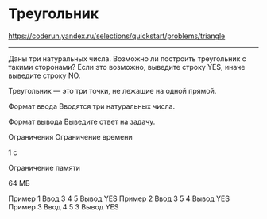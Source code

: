 # Треугольник
https://coderun.yandex.ru/selections/quickstart/problems/triangle
___


Даны три натуральных числа. Возможно ли построить треугольник с такими сторонами? 
Если это возможно, выведите строку
YES, иначе выведите строку NO.

Треугольник — это три точки, не лежащие на одной прямой.

Формат ввода
Вводятся три натуральных числа.

Формат вывода
Выведите ответ на задачу.

Ограничения
Ограничение времени

1 с

Ограничение памяти

64 МБ

Пример 1
Ввод
3
4
5
Вывод
YES
Пример 2
Ввод
3
5
4
Вывод
YES
Пример 3
Ввод
4
5
3
Вывод
YES
